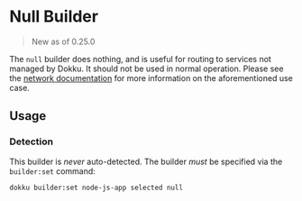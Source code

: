# Null Builder

> New as of 0.25.0

The `null` builder does nothing, and is useful for routing to services not managed by Dokku. It should not be used in normal operation. Please see the [network documentation](/docs/networking/network.md#routing-an-app-to-a-known-ip:port-combination) for more information on the aforementioned use case.

## Usage

### Detection

This builder is _never_ auto-detected. The builder _must_  be specified via the `builder:set` command:

```shell
dokku builder:set node-js-app selected null
```
